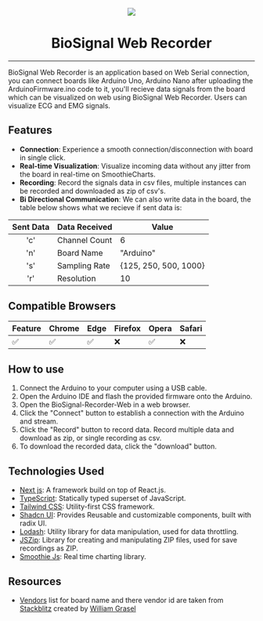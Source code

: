 <p align="center">
  <img src="https://github.com/akadeepesh/biosignal-recorder-web-private/assets/100466756/95cad4a8-8fbb-4662-afb6-414be104f69d"><br>
   <h1 align="center">BioSignal Web Recorder</h1><hr>
</p>

BioSignal Web Recorder is an application based on Web Serial connection, you can connect boards like Arduino Uno, Arduino Nano after uploading the ArduinoFirmware.ino code to it, you'll recieve data signals from the board which can be visualized on web using BioSignal Web Recorder. Users can visualize ECG and EMG signals.

## Features

- **Connection**: Experience a smooth connection/disconnection with board in single click.
- **Real-time Visualization**: Visualize incoming data without any jitter from the board in real-time on SmoothieCharts.
- **Recording**: Record the signals data in csv files, multiple instances can be recorded and downloaded as zip of csv's.
- **Bi Directional Communication**: We can also write data in the board, the table below shows what we recieve if sent data is:
<div>

| Sent Data | Data Received | Value                 |
| :-------: | ------------- | --------------------- |
|    'c'    | Channel Count | 6                     |
|    'n'    | Board Name    | "Arduino"             |
|    's'    | Sampling Rate | {125, 250, 500, 1000} |
|    'r'    | Resolution    | 10                    |

</div>

## Compatible Browsers

| Feature | Chrome | Edge | Firefox | Opera | Safari |
| ------- | ------ | ---- | ------- | ----- | ------ |
| ✅      | ✅     | ✅   | ❌      | ✅    | ❌     |

## How to use

1. Connect the Arduino to your computer using a USB cable.
2. Open the Arduino IDE and flash the provided firmware onto the Arduino.
3. Open the BioSignal-Recorder-Web in a web browser.
4. Click the "Connect" button to establish a connection with the Arduino and stream.
5. Click the "Record" button to record data. Record multiple data and download as zip, or single recording as csv.
6. To download the recorded data, click the "download" button.

## Technologies Used

- [Next js](https://nextjs.org/): A framework build on top of React.js.
- [TypeScript](https://www.typescriptlang.org/): Statically typed superset of JavaScript.
- [Tailwind CSS](https://tailwindcss.com/): Utility-first CSS framework.
- [Shadcn UI](https://tailwindcss.com/): Provides Reusable and customizable components, built with radix UI.
- [Lodash](https://lodash.com/): Utility library for data manipulation, used for data throttling.
- [JSZip](https://stuk.github.io/jszip/): Library for creating and manipulating ZIP files, used for save recordings as ZIP.
- [Smoothie Js](http://smoothiecharts.org/): Real time charting library.

## Resources

- [Vendors](https://github.com/akadeepesh/biosignal-recorder-web-private/blob/master/src/components/vendors.ts) list for board name and there vendor id are taken from [Stackblitz](https://stackblitz.com/edit/typescript-web-serial?file=vendors.ts) created by [William Grasel](https://github.com/willgm)

